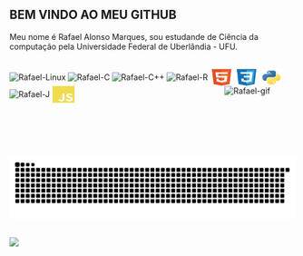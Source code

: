 ## BEM VINDO AO MEU GITHUB

<p>Meu nome é Rafael Alonso Marques, sou estudande de Ciência da computação pela Universidade Federal de Uberlândia - UFU.<p/>

<div style="display: inline_block"><br>
  <img align="center" alt="Rafael-Linux" height="30" width="40" src="https://cdn.jsdelivr.net/gh/devicons/devicon/icons/linux/linux-original.svg"/>
  <img align="center" alt="Rafael-C" height="30" width="40" src="https://cdn.jsdelivr.net/gh/devicons/devicon/icons/c/c-original.svg" />
  <img align="center" alt="Rafael-C++" height="30" width="40" src="https://cdn.jsdelivr.net/gh/devicons/devicon/icons/cplusplus/cplusplus-original.svg"/>
  <img align="center" alt="Rafael-R" height="30" width="40" src="https://cdn.jsdelivr.net/gh/devicons/devicon/icons/r/r-original.svg"/>
  <img align="center" alt="Rafael-HTML" height="30" width="40" src="https://raw.githubusercontent.com/devicons/devicon/master/icons/html5/html5-original.svg"/>
  <img align="center" alt="Rafael-CSS" height="30" width="40" src="https://raw.githubusercontent.com/devicons/devicon/master/icons/css3/css3-original.svg"/>
  <img align="center" alt="Rafael-Python" height="30" width="40" src="https://raw.githubusercontent.com/devicons/devicon/master/icons/python/python-original.svg"/>
  <img align="center" alt="Rafael-J" height="30" width="40" src="https://cdn.jsdelivr.net/gh/devicons/devicon/icons/java/java-original.svg" />        
  <img align="center" alt="Rafael-Js" height="30" width="40" src="https://raw.githubusercontent.com/devicons/devicon/master/icons/javascript/javascript-plain.svg">
  <img align="right" alt="Rafael-gif" height="125" width="125" src="https://media.giphy.com/media/3o6fJ5z2bgCLBshZUA/giphy.gif">
<!--
onde pegar os icones
https://devicon.dev/
-->
</div>

##

![Snake animation](https://github.com/AlonsoRafael/AlonsoRafael/blob/output/github-contribution-grid-snake.svg)

 ##
  
 <!-- 
<div> 
 icones de inta e afins 
  <a href="https://www.instagram.com/rafael._.alonso" target="_blank"><img src="https://img.shields.io/badge/-Instagram-%23E4405F?style=for-the-badge&logo=instagram&logoColor=white" target="_blank"></a>
  <a href="https://www.linkedin.com/in/rafael-alonso-5b5099207/" target="_blank"><img src="https://img.shields.io/badge/-LinkedIn-%230077B5?style=for-the-badge&logo=linkedin&logoColor=white" target="_blank"></a> 

</div>
 -->
 
 <div>
<a href="https://github.com/AlonsoRafael">
<!--<img height="162em" src="https://github-readme-stats.vercel.app/api?username=AlonsoRafael&show_icons=true&theme=dark&include_all_commits=true&count_private=true&icon_color=blue"/>-->
<img height="162em" src="https://github-readme-stats.vercel.app/api/top-langs/?username=AlonsoRafael&layout=compact&theme=dark"/>
</div> 
<!--
https://github.com/anuraghazra/github-readme-stats
-->
  
